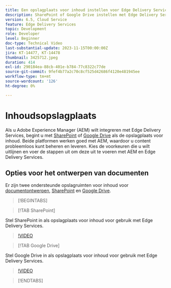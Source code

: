 ```yaml
---
title: Een opslagplaats voor inhoud instellen voor Edge Delivery Services
description: SharePoint of Google Drive instellen met Edge Delivery Services
version: 6.5, Cloud Service
feature: Edge Delivery Services
topic: Development
role: Developer
level: Beginner
doc-type: Technical Video
last-substantial-update: 2023-11-15T00:00:00Z
jira: KT-14477, KT-14478
thumbnail: 3425712.jpeg
duration: 414
exl-id: 290184ea-88cb-401e-b784-77c8322c77de
source-git-commit: 9fef4b77a2c70c8cf525d42686f4120e481945ee
workflow-type: tm+mt
source-wordcount: '126'
ht-degree: 0%

---
```


# Inhoudsopslagplaats

Als u Adobe Experience Manager (AEM) wilt integreren met Edge Delivery Services, begint u met [SharePoint](#sharepoint) of [Google Drive](#google-drive) als de opslagplaats voor inhoud. Beide platformen werken goed met AEM, waardoor u content probleemloos kunt beheren en leveren. Kies de voorkeuren die u wilt uitlijnen en voer de stappen uit om deze uit te voeren met AEM en Edge Delivery Services.

## Opties voor het ontwerpen van documenten

Er zijn twee ondersteunde opslagruimten voor inhoud voor [documentontwerpen](../../document-authoring/set-up.md), [SharePoint](#sharepoint) en [Google Drive](#google-drive).

>[!BEGINTABS]

>[!TAB SharePoint]

Stel SharePoint in als opslagplaats voor inhoud voor gebruik met Edge Delivery Services.

>[!VIDEO](https://video.tv.adobe.com/v/3425712/?learn=on)

>[!TAB Google Drive]

Stel Google Drive in als opslagplaats voor inhoud voor gebruik met Edge Delivery Services.

>[!VIDEO](https://video.tv.adobe.com/v/3425711/?learn=on)

>[!ENDTABS]
